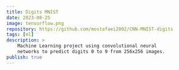 ```yaml
---
title: Digits MNIST
date: 2023-08-25
image: tensorflow.png
repository: https://github.com/mostafaei2002/CNN-MNIST-digits
tags: [ml]
description: >
    Machine Learning project using convolutional neural
    networks to predict digits 0 to 9 from 256x256 images.
publish: true
---
```

